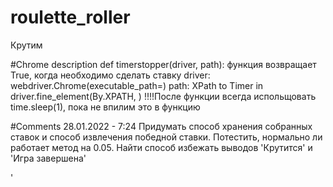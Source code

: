 # roulette_roller
Крутим

#Chrome description
def timerstopper(driver, path): функция возвращает True, когда необходимо сделать ставку
driver: webdriver.Chrome(executable_path=<path to driver>)
path: XPath to Timer in driver.fine_element(By.XPATH, <XPath>)
!!!!После функции всегда испольщовать time.sleep(1), пока не впилим это в функцию

#Comments
28.01.2022 - 7:24
    Придумать способ хранения собранных ставок и способ извлечения победной ставки.
Потестить, нормально ли работает метод на 0.05. 
Найти способ избежать выводов 'Крутится' и 'Игра завершена'

'